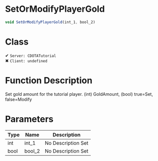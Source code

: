 # SetOrModifyPlayerGold
```js
void SetOrModifyPlayerGold(int_1, bool_2)
```
# Class
✔ `Server: CDOTATutorial`  
✖ `Client: undefined`  

# Function Description
Set gold amount for the tutorial player. (int) GoldAmount, (bool) true=Set, false=Modify
# Parameters
Type|Name|Description
--|--|--
int|int_1|No Description Set
bool|bool_2|No Description Set
